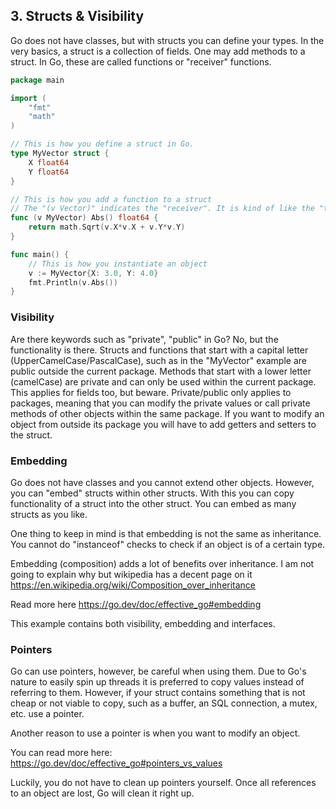 ## 3. Structs & Visibility

Go does not have classes, but with structs you can define your types.
In the very basics, a struct is a collection of fields.
One may add methods to a struct. In Go, these are called functions or "receiver" functions.

```go
package main

import (
	"fmt"
	"math"
)

// This is how you define a struct in Go.
type MyVector struct {
	X float64
	Y float64
}

// This is how you add a function to a struct
// The "(v Vector)" indicates the "receiver". It is kind of like the "this" keyword in Java or C#
func (v MyVector) Abs() float64 {
    return math.Sqrt(v.X*v.X + v.Y*v.Y)
}

func main() {
	// This is how you instantiate an object
    v := MyVector{X: 3.0, Y: 4.0}
    fmt.Println(v.Abs())
}
```

### Visibility
Are there keywords such as "private", "public" in Go?
No, but the functionality is there. Structs and functions that start with a capital letter (UpperCamelCase/PascalCase), 
such as in the "MyVector" example are public outside the current package.
Methods that start with a lower letter (camelCase) are private and can only be used within the current package.
This applies for fields too, but beware. 
Private/public only applies to packages, meaning that you can modify the private values or call private methods of other objects within the same package.
If you want to modify an object from outside its package you will have to add getters and setters to the struct.

### Embedding
Go does not have classes and you cannot extend other objects.
However, you can "embed" structs within other structs. 
With this you can copy functionality of a struct into the other struct.
You can embed as many structs as you like.

One thing to keep in mind is that embedding is not the same as inheritance.
You cannot do "instanceof" checks to check if an object is of a certain type.

Embedding (composition) adds a lot of benefits over inheritance.
I am not going to explain why but wikipedia has a decent page on it https://en.wikipedia.org/wiki/Composition_over_inheritance

Read more here
https://go.dev/doc/effective_go#embedding

This example contains both visibility, embedding and interfaces.

### Pointers
Go can use pointers, however, be careful when using them. 
Due to Go's nature to easily spin up threads it is preferred to copy values instead of referring to them.
However, if your struct contains something that is not cheap or not viable to copy,
such as a buffer, an SQL connection, a mutex, etc. use a pointer.

Another reason to use a pointer is when you want to modify an object.

You can read more here: https://go.dev/doc/effective_go#pointers_vs_values

Luckily, you do not have to clean up pointers yourself. Once all references to an object are lost, 
Go will clean it right up.
